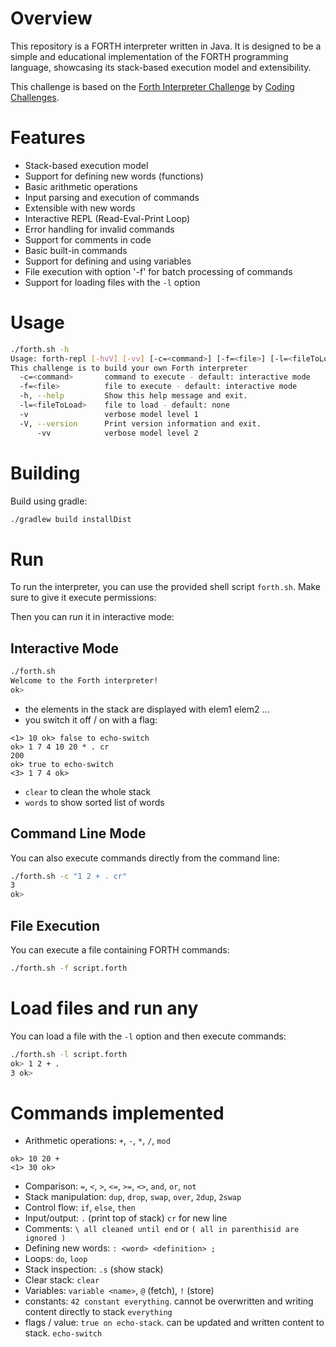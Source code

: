 # Overview

This repository is a FORTH interpreter written in Java. It is designed to be a simple and educational implementation of the FORTH programming language, showcasing its stack-based execution model and extensibility.

This challenge is based on the [Forth Interpreter Challenge](https://codingchallenges.substack.com/p/coding-challenge-95-forth-interpreter) by [Coding Challenges](https://codingchallenges.substack.com/).

# Features
- Stack-based execution model
- Support for defining new words (functions)
- Basic arithmetic operations
- Input parsing and execution of commands
- Extensible with new words
- Interactive REPL (Read-Eval-Print Loop)
- Error handling for invalid commands
- Support for comments in code
- Basic built-in commands
- Support for defining and using variables
- File execution with option '-f' for batch processing of commands
- Support for loading files with the `-l` option

# Usage

```bash
./forth.sh -h              
Usage: forth-repl [-hvV] [-vv] [-c=<command>] [-f=<file>] [-l=<fileToLoad>]
This challenge is to build your own Forth interpreter
  -c=<command>       command to execute - default: interactive mode
  -f=<file>          file to execute - default: interactive mode
  -h, --help         Show this help message and exit.
  -l=<fileToLoad>    file to load - default: none
  -v                 verbose model level 1
  -V, --version      Print version information and exit.
      -vv            verbose model level 2
```

# Building

Build using gradle:

```bash
./gradlew build installDist
```

# Run

To run the interpreter, you can use the provided shell script `forth.sh`. Make sure to give it execute permissions:

Then you can run it in interactive mode:


## Interactive Mode
```bash
./forth.sh
Welcome to the Forth interpreter!
ok> 
```

- the elements in the stack are displayed with
  <count> elem1 elem2 ...
- you switch it off / on with a flag: 

```forth
<1> 10 ok> false to echo-switch
ok> 1 7 4 10 20 * . cr
200
ok> true to echo-switch
<3> 1 7 4 ok> 
```

- `clear` to clean the whole stack
- `words` to show sorted list of words



## Command Line Mode
You can also execute commands directly from the command line:
```bash
./forth.sh -c "1 2 + . cr"
3
ok>
``` 


## File Execution
You can execute a file containing FORTH commands:   
```bash
./forth.sh -f script.forth
```

# Load files and run any
You can load a file with the `-l` option and then execute commands:
```bash
./forth.sh -l script.forth
ok> 1 2 + .
3 ok>
```

# Commands implemented

- Arithmetic operations: `+`, `-`, `*`, `/`, `mod`

```forth
ok> 10 20 +
<1> 30 ok> 
```

- Comparison: `=`, `<`, `>`, `<=`, `>=`, `<>`, `and`, `or`, `not`
- Stack manipulation: `dup`, `drop`, `swap`, `over`, `2dup`, `2swap`
- Control flow: `if`, `else`, `then`
- Input/output: `.` (print top of stack) `cr` for new line
- Comments: `\ all cleaned until end` or `( all in parenthisid are ignored )`
- Defining new words: `: <word> <definition> ;`
- Loops: `do`, `loop`
- Stack inspection: `.s` (show stack)
- Clear stack: `clear`
- Variables: `variable <name>`, `@` (fetch), `!` (store)
- constants: `42 constant everything`. cannot be overwritten and writing content directly to stack `everything`
- flags / value: `true on echo-stack`. can be updated and written content to stack.  `echo-switch`
